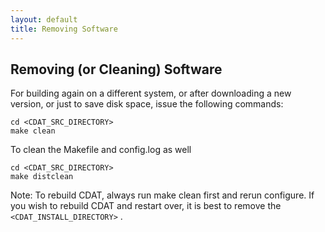 ```yaml
---
layout: default
title: Removing Software 
---
```


##  Removing (or Cleaning) Software
For building again on a different system, or after downloading a new version,
or just to save disk space, issue the following commands:
    
    cd <CDAT_SRC_DIRECTORY>
    make clean
    
To clean the Makefile and config.log as well
    
    cd <CDAT_SRC_DIRECTORY>
    make distclean
    

 Note:  To rebuild CDAT, always run make clean first and rerun configure. If you wish to rebuild CDAT and restart over, it is best to remove the ` <CDAT_INSTALL_DIRECTORY> ` . 
